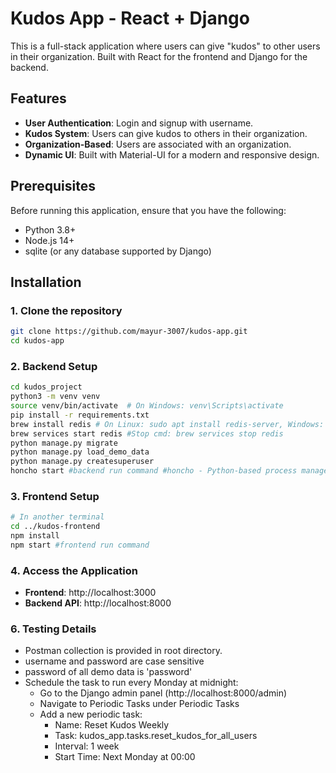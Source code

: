 # Kudos App - React + Django

This is a full-stack application where users can give "kudos" to other users in their organization. Built with React for the frontend and Django for the backend.

## Features

- **User Authentication**: Login and signup with username.
- **Kudos System**: Users can give kudos to others in their organization.
- **Organization-Based**: Users are associated with an organization.
- **Dynamic UI**: Built with Material-UI for a modern and responsive design.

## Prerequisites

Before running this application, ensure that you have the following:

- Python 3.8+
- Node.js 14+
- sqlite (or any database supported by Django)

## Installation

### 1. Clone the repository

```bash
git clone https://github.com/mayur-3007/kudos-app.git
cd kudos-app
```

### 2. Backend Setup

```bash
cd kudos_project
python3 -m venv venv
source venv/bin/activate  # On Windows: venv\Scripts\activate
pip install -r requirements.txt
brew install redis # On Linux: sudo apt install redis-server, Windows: https://github.com/microsoftarchive/redis
brew services start redis #Stop cmd: brew services stop redis
python manage.py migrate
python manage.py load_demo_data
python manage.py createsuperuser
honcho start #backend run command #honcho - Python-based process manager
```

### 3. Frontend Setup

```bash
# In another terminal
cd ../kudos-frontend
npm install
npm start #frontend run command
```

### 4. Access the Application

- **Frontend**: http://localhost:3000
- **Backend API**: http://localhost:8000


### 6. Testing Details

- Postman collection is provided in root directory.
- username and password are case sensitive
- password of all demo data is 'password'
- Schedule the task to run every Monday at midnight:
    - Go to the Django admin panel (http://localhost:8000/admin)
    - Navigate to Periodic Tasks under Periodic Tasks
    - Add a new periodic task:
        - Name: Reset Kudos Weekly
        - Task: kudos_app.tasks.reset_kudos_for_all_users
        - Interval: 1 week
        - Start Time: Next Monday at 00:00